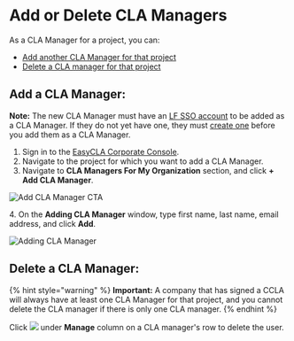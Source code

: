 # Add or Delete CLA Managers

As a CLA Manager for a project, you can:

* ​[Add another CLA Manager for that project](add-or-delete-cla-managers.md#add-a-cla-manager)​
* ​[Delete a CLA manager for that project](add-or-delete-cla-managers.md#delete-a-cla-manager)​

## Add a CLA Manager: <a href="#add-a-cla-manager" id="add-a-cla-manager"></a>

**Note:** The new CLA Manager must have an [LF SSO account](../../../sso/) to be added as a CLA Manager. If they do not yet have one, they must [create one](https://docs.linuxfoundation.org/lfx/sso/create-an-account) before you add them as a CLA Manager.

1. Sign in to the [EasyCLA Corporate Console](https://organization.lfx.linuxfoundation.org/company/dashboard).
2. Navigate to the project for which you want to add a CLA Manager.
3. Navigate to **CLA Managers For My Organization** section, and click **+ Add CLA Manager**.

![Add CLA Manager CTA](<../../../.gitbook/assets/add cla manager.png>)

4\. On the **Adding CLA Manager** window, type first name, last name, email address, and click **Add**.

![Adding CLA Manager](<../../../.gitbook/assets/adding cla manager window.png>)

## Delete a CLA Manager: <a href="#delete-a-cla-manager" id="delete-a-cla-manager"></a>

{% hint style="warning" %}
**Important:** A company that has signed a CCLA will always have at least one CLA Manager for that project, and you cannot delete the CLA manager if there is only one CLA manager.
{% endhint %}

Click ![](<../../../.gitbook/assets/Delete\_Icon (1).png>) under **Manage** column on a CLA manager's row to delete the user.

